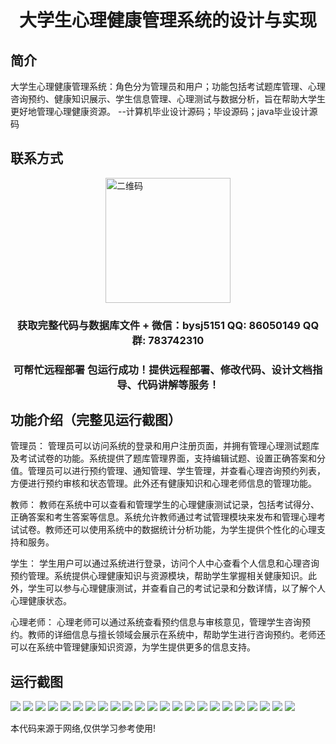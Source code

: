<p><h1 align="center">大学生心理健康管理系统的设计与实现</h1></p>

## 简介
大学生心理健康管理系统：角色分为管理员和用户；功能包括考试题库管理、心理咨询预约、健康知识展示、学生信息管理、心理测试与数据分析，旨在帮助大学生更好地管理心理健康资源。    --计算机毕业设计源码；毕设源码；java毕业设计源码


## 联系方式
<img src="https://bs-1329754181.cos.ap-shanghai.myqcloud.com/wx.jpg" alt="二维码" style="display: block; margin: 0 auto;" width="200px">
<p><h3 align="center">获取完整代码与数据库文件 + 微信：bysj5151 QQ: 86050149 QQ群: 783742310</h3></p>
<p><h3 align="center">可帮忙远程部署 包运行成功！提供远程部署、修改代码、设计文档指导、代码讲解等服务！</h3></p>

## 功能介绍（完整见运行截图）
管理员： 管理员可以访问系统的登录和用户注册页面，并拥有管理心理测试题库及考试试卷的功能。系统提供了题库管理界面，支持编辑试题、设置正确答案和分值。管理员可以进行预约管理、通知管理、学生管理，并查看心理咨询预约列表，方便进行预约审核和状态管理。此外还有健康知识和心理老师信息的管理功能。

教师： 教师在系统中可以查看和管理学生的心理健康测试记录，包括考试得分、正确答案和考生答案等信息。系统允许教师通过考试管理模块来发布和管理心理考试试卷。教师还可以使用系统中的数据统计分析功能，为学生提供个性化的心理支持和服务。

学生： 学生用户可以通过系统进行登录，访问个人中心查看个人信息和心理咨询预约管理。系统提供心理健康知识与资源模块，帮助学生掌握相关健康知识。此外，学生可以参与心理健康测试，并查看自己的考试记录和分数详情，以了解个人心理健康状态。

心理老师： 心理老师可以通过系统查看预约信息与审核意见，管理学生咨询预约。教师的详细信息与擅长领域会展示在系统中，帮助学生进行咨询预约。老师还可以在系统中管理健康知识资源，为学生提供更多的信息支持。


## 运行截图
![](https://bs-1329754181.cos.ap-shanghai.myqcloud.com/spring/UniversityStudentMentalHealthManagementSystemDesignAndImplementation/img/001.jpg)
![](https://bs-1329754181.cos.ap-shanghai.myqcloud.com/spring/UniversityStudentMentalHealthManagementSystemDesignAndImplementation/img/002.jpg)
![](https://bs-1329754181.cos.ap-shanghai.myqcloud.com/spring/UniversityStudentMentalHealthManagementSystemDesignAndImplementation/img/003.jpg)
![](https://bs-1329754181.cos.ap-shanghai.myqcloud.com/spring/UniversityStudentMentalHealthManagementSystemDesignAndImplementation/img/004.jpg)
![](https://bs-1329754181.cos.ap-shanghai.myqcloud.com/spring/UniversityStudentMentalHealthManagementSystemDesignAndImplementation/img/005.jpg)
![](https://bs-1329754181.cos.ap-shanghai.myqcloud.com/spring/UniversityStudentMentalHealthManagementSystemDesignAndImplementation/img/006.jpg)
![](https://bs-1329754181.cos.ap-shanghai.myqcloud.com/spring/UniversityStudentMentalHealthManagementSystemDesignAndImplementation/img/007.jpg)
![](https://bs-1329754181.cos.ap-shanghai.myqcloud.com/spring/UniversityStudentMentalHealthManagementSystemDesignAndImplementation/img/008.jpg)
![](https://bs-1329754181.cos.ap-shanghai.myqcloud.com/spring/UniversityStudentMentalHealthManagementSystemDesignAndImplementation/img/009.jpg)
![](https://bs-1329754181.cos.ap-shanghai.myqcloud.com/spring/UniversityStudentMentalHealthManagementSystemDesignAndImplementation/img/010.jpg)
![](https://bs-1329754181.cos.ap-shanghai.myqcloud.com/spring/UniversityStudentMentalHealthManagementSystemDesignAndImplementation/img/011.jpg)
![](https://bs-1329754181.cos.ap-shanghai.myqcloud.com/spring/UniversityStudentMentalHealthManagementSystemDesignAndImplementation/img/012.jpg)
![](https://bs-1329754181.cos.ap-shanghai.myqcloud.com/spring/UniversityStudentMentalHealthManagementSystemDesignAndImplementation/img/013.jpg)
![](https://bs-1329754181.cos.ap-shanghai.myqcloud.com/spring/UniversityStudentMentalHealthManagementSystemDesignAndImplementation/img/014.jpg)
![](https://bs-1329754181.cos.ap-shanghai.myqcloud.com/spring/UniversityStudentMentalHealthManagementSystemDesignAndImplementation/img/015.jpg)
![](https://bs-1329754181.cos.ap-shanghai.myqcloud.com/spring/UniversityStudentMentalHealthManagementSystemDesignAndImplementation/img/016.jpg)
![](https://bs-1329754181.cos.ap-shanghai.myqcloud.com/spring/UniversityStudentMentalHealthManagementSystemDesignAndImplementation/img/017.jpg)
![](https://bs-1329754181.cos.ap-shanghai.myqcloud.com/spring/UniversityStudentMentalHealthManagementSystemDesignAndImplementation/img/018.jpg)
![](https://bs-1329754181.cos.ap-shanghai.myqcloud.com/spring/UniversityStudentMentalHealthManagementSystemDesignAndImplementation/img/019.jpg)
![](https://bs-1329754181.cos.ap-shanghai.myqcloud.com/spring/UniversityStudentMentalHealthManagementSystemDesignAndImplementation/img/020.jpg)
![](https://bs-1329754181.cos.ap-shanghai.myqcloud.com/spring/UniversityStudentMentalHealthManagementSystemDesignAndImplementation/img/021.jpg)
![](https://bs-1329754181.cos.ap-shanghai.myqcloud.com/spring/UniversityStudentMentalHealthManagementSystemDesignAndImplementation/img/022.jpg)
![](https://bs-1329754181.cos.ap-shanghai.myqcloud.com/spring/UniversityStudentMentalHealthManagementSystemDesignAndImplementation/img/023.jpg)

<p>本代码来源于网络,仅供学习参考使用!</p>
